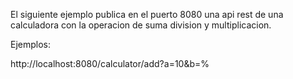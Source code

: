 El siguiente ejemplo publica en el puerto 8080 una api rest de una 
calculadora con la operacion de suma division y multiplicacion. 

Ejemplos:

http://localhost:8080/calculator/add?a=10&b=%
